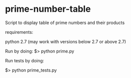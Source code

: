 prime-number-table
==================

Script to display table of prime numbers and their products

requirements:

python 2.7 (may work with versions below 2.7 or above 2.7)

Run by doing:
$> python prime.py

Run tests by doing:

$> python prime_tests.py

